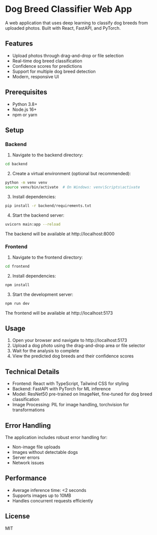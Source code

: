 # Dog Breed Classifier Web App

A web application that uses deep learning to classify dog breeds from uploaded photos. Built with React, FastAPI, and PyTorch.

## Features

- Upload photos through drag-and-drop or file selection
- Real-time dog breed classification
- Confidence scores for predictions
- Support for multiple dog breed detection
- Modern, responsive UI

## Prerequisites

- Python 3.8+
- Node.js 16+
- npm or yarn

## Setup

### Backend

1. Navigate to the backend directory:
```bash
cd backend
```

2. Create a virtual environment (optional but recommended):
```bash
python -m venv venv
source venv/bin/activate  # On Windows: venv\Scripts\activate
```

3. Install dependencies:
```bash
pip install -r backend/requirements.txt
```

4. Start the backend server:
```bash
uvicorn main:app --reload
```

The backend will be available at http://localhost:8000

### Frontend

1. Navigate to the frontend directory:
```bash
cd frontend
```

2. Install dependencies:
```bash
npm install
```

3. Start the development server:
```bash
npm run dev
```

The frontend will be available at http://localhost:5173

## Usage

1. Open your browser and navigate to http://localhost:5173
2. Upload a dog photo using the drag-and-drop area or file selector
3. Wait for the analysis to complete
4. View the predicted dog breeds and their confidence scores

## Technical Details

- Frontend: React with TypeScript, Tailwind CSS for styling
- Backend: FastAPI with PyTorch for ML inference
- Model: ResNet50 pre-trained on ImageNet, fine-tuned for dog breed classification
- Image Processing: PIL for image handling, torchvision for transformations

## Error Handling

The application includes robust error handling for:
- Non-image file uploads
- Images without detectable dogs
- Server errors
- Network issues

## Performance

- Average inference time: <2 seconds
- Supports images up to 10MB
- Handles concurrent requests efficiently

## License

MIT 